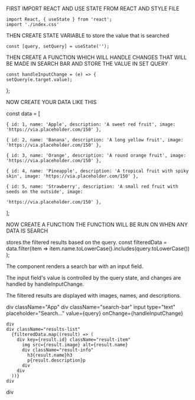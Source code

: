 FIRST IMPORT REACT AND USE STATE FROM REACT AND STYLE FILE


    import React, { useState } from 'react';
    import './index.css'



THEN CREATE STATE VARIABLE to store the value that is searched


    const [query, setQuery] = useState('');



THEN CREATE A FUNCTION WHICH WILL HANDLE CHANGES THAT WILL BE MADE IN SEARCH BAR AND STORE THE VALUE IN SET QUERY


    const handleInputChange = (e) => {
    setQuery(e.target.value);
  };


    
NOW CREATE YOUR DATA LIKE THIS


  const data = [
  
    { id: 1, name: 'Apple', description: 'A sweet red fruit', image: 'https://via.placeholder.com/150' },
    
    { id: 2, name: 'Banana', description: 'A long yellow fruit', image: 'https://via.placeholder.com/150' },
    
    { id: 3, name: 'Orange', description: 'A round orange fruit', image: 'https://via.placeholder.com/150' },
    
    { id: 4, name: 'Pineapple', description: 'A tropical fruit with spiky skin', image: 'https://via.placeholder.com/150' },
    
    { id: 5, name: 'Strawberry', description: 'A small red fruit with seeds on the outside', image:
    
    'https://via.placeholder.com/150' },
    
  ];



NOW CREATE A FUNCTION THE FUNCTION WILL BE RUN ON  WHEN ANY DATA IS SEARCH



stores the filtered results based on the query.
  const filteredData = data.filter(item => 
    item.name.toLowerCase().includes(query.toLowerCase())
  );



The component renders a search bar with an input field.

The input field's value is controlled by the query state, and changes are handled by handleInputChange.

The filtered results are displayed with images, names, and descriptions.



  div className="App"
    div className="search-bar"
      input
        type="text"
        placeholder="Search..."
        value={query}
        onChange={handleInputChange}
      
    div
    div className="results-list"
      {filteredData.map((result) => (
        div key={result.id} className="result-item"
          img src={result.image} alt={result.name} 
          div className="result-info"
            h3{result.name}h3
            p{result.description}p
          div
        div
      ))}
    div
  div
    
